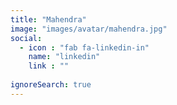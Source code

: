 ```yaml
---
title: "Mahendra"
image: "images/avatar/mahendra.jpg"
social:
  - icon : "fab fa-linkedin-in"
    name: "linkedin"
    link : ""
    
ignoreSearch: true
---
```



